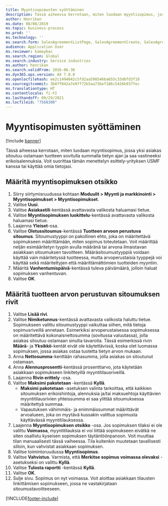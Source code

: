 ```yaml
---
title: Myyntisopimusten syöttäminen
description: Tässä aiheessa kerrotaan, miten luodaan myyntisopimus, jossa yksi asiakas sitoutuu ostamaan tuotteen sovitulla summalla tietyn ajan ja saa vastineeksi erikoisalennuksia.
author: Henrikan
ms.date: 08/08/2019
ms.topic: business-process
ms.prod: ''
ms.technology: ''
ms.search.form: SalesAgreementListPage, SalesAgreementCreate, SalesAgreement, InventItemIdLookupSimple, AgreementConfirmRunForm, SrsReportViewerForm, SalesAgreementCustomerReferencesPart
audience: Application User
ms.reviewer: kamaybac
ms.search.region: Global
ms.search.industry: Service industries
ms.author: henrikan
ms.search.validFrom: 2016-06-30
ms.dyn365.ops.version: AX 7.0.0
ms.openlocfilehash: ee2c1494842c5fd2aa598546ba655c33d6fd3f16
ms.sourcegitcommit: 3b87f042a7e97f72b5aa73bef186c5426b937fec
ms.translationtype: HT
ms.contentlocale: fi-FI
ms.lasthandoff: 09/29/2021
ms.locfileid: "7568300"
---
```

# <a name="enter-sales-agreements"></a>Myyntisopimusten syöttäminen

[!include [banner](../../includes/banner.md)]

Tässä aiheessa kerrotaan, miten luodaan myyntisopimus, jossa yksi asiakas sitoutuu ostamaan tuotteen sovitulla summalla tietyn ajan ja saa vastineeksi erikoisalennuksia. Voit suorittaa tämän menettelyn esittely-yrityksen USMF kanssa tai käyttää omia tietojasi.


## <a name="set-up-sales-agreement-header"></a>Määritä myyntisopimuksen otsikko
1. Siirry siirtymisruudussa kohtaan **Moduulit > Myynti ja markkinointi > Myyntisopimukset > Myyntisopimukset**.
2. Valitse **Uusi**.
3. Valitse **Asiakastili**-kentässä avattavasta valikosta haluamasi tietue.
4. Valitse **Myyntisopimuksen luokittelu**-kentässä avattavasta valikosta haluamasi tietue.
5. Laajenna **Yleiset**-osa.
6. Valitse **Oletussitoumus**-kentässä **Tuotteen arvoon perustuva sitoumus**. Sitoumustyyppi on pakollinen ehto, joka on määritettävä sopimukseen määrittämään, miten sopimus toteutetaan. Voit määrittää neljän esimääritetyn tyypin avulla määränä tai arvona ilmaistavan asiakkaan sitoumuksen tavoitteen. Määräsitoumustyyppiä voidaan käyttää vain määritetyssä tuotteessa, mutta arvoperustaisia tyyppejä voi käyttää sekä määritettyjen että määrittämättömien tuotteiden myyntiin.  
7. Määritä **Vanhentumispäivä**-kentässä tuleva päivämäärä, jolloin haluat sopimuksen vanhentuvan.
8. Valitse **OK**.

## <a name="set-up-product-value-commitment-lines"></a>Määritä tuotteen arvon perustuvan sitoumuksen rivit
1. Valitse **Lisää rivi**.
2. Valitse **Nimiketunnus**-kentässä avattavasta valikosta haluttu tietue. Sopimukseen valittu sitoumustyyppi vaikuttaa siihen, mitä tietoja sopimusriveillä annetaan. Esimerkiksi arvoperustaisessa sopimuksessa on määritettävä kokonaisnettosumma (sovitussa valuutassa), jolla asiakas sitoutuu ostamaan sinulta tavaroita. Tässä esimerkissä rivin **Määrä**- ja **Yksikkö**-kentät eivät ole käytettävissä, koska olet luomassa sopimuksen, jossa asiakas ostaa tuotetta tietyn arvon mukaan.   
3. Anna **Nettosumma**-kenttään rahasumma, jolla asiakas on sitoutunut ostamaan.
4. Anna **Alennusprosentti**-kentässä prosenttiarvo, jota käytetään asiakkaan sopimukseen linkitetyillä myyntitilausriveillä.
5. Laajenna **Rivin erittely** -osa.
6. Valitse **Maksimi pakotetaan** -kentässä **Kyllä**.
    - **Maksimi pakotetaan** -asetuksen valinta tarkoittaa, että kaikkien sitoumuksen erikoishintoja, alennuksia ja/tai maksuehtoja käyttävien myyntitilausrivien yhteissumma ei saa ylittää sitoumuksessa määritettyä summaa.  
    - Vapautuksen vähimmäis- ja enimmäissummat määrittävät arvoalueen, joka on myytävä kussakin valittua sopimusta käyttävässä myyntitilauksessa.   
7. Laajenna **Myyntisopimuksen otsikko** -osa. Jos sopimuksen tilaksi ei ole valittu **Voimassa**, myyntitilauksia ei voi liittää sopimukseen eivätkä ne siten osallistu kyseisen sopimuksen täytäntöönpanoon. Voit muuttaa tilan manuaalisesti tässä vaiheessa. Tila kuitenkin muutetaan tavallisesti silloin, kun vahvistat asiakkaan sopimuksen.  
8. Valitse toimintoruudussa **Myyntisopimus**.
9. Valitse **Vahvistus**. Varmista, että **Merkitse sopimus voimassa olevaksi** -asetukseksi on valittu **Kyllä**.  
10. Valitse **Tulosta raportti** -kentässä **Kyllä**.
11. Valitse **OK**.
12. Sulje sivu. Sopimus on nyt voimassa. Voit aloittaa asiakkaan tilausten linkittämisen sopimukseen, jossa ne vastakirjataan sitoumustavoitteeseen.  



[!INCLUDE[footer-include](../../../includes/footer-banner.md)]